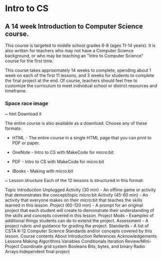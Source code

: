 # Intro to CS
## A 14 week Introduction to Computer Science course.
This course is targeted to middle school grades 6-8 (ages 11-14 years). It is also written for teachers who may not have a Computer Science background, or who may be teaching an "Intro to Computer Science" course for the first time.

This course takes approximately 14 weeks to complete, spending about 1 week on each of the first 11 lessons, and 3 weeks for students to complete the final project at the end. Of course, teachers should feel free to customize the curriculum to meet individual school or district resources and timeframe.

### Space race image

~ hint
Download it

The entire course is also available as a download. Choose any of these formats:

- HTML - The entire course in a single HTML page that you can print to PDF or paper.
- OneNote - Intro to CS with MakeCode for micro:bit

- PDF - Intro to CS with MakeCode for micro:bit

- iBooks - Making with micro:bit

~
Lesson structure
Each of the 12 lessons is structured in this format:

Topic Introduction
Unplugged Activity (30 min) - An offline game or activity that demonstrates the concept/topic
micro:bit Activity (45-60 min) - An activity that everyone makes on their micro:bit that teaches the skills learned in this lesson.
Project (60-120 min) - A prompt for an original project that each student will create to demonstrate their understanding of the skills and concepts covered in this lesson.
Project Mods - Examples of additional things students can do to extend the project.
Assessment - A project rubric and guidance for grading the project.
Standards - A list of CSTA K-12 Computer Science Standards and/or concepts covered by this lesson.
Course contents
About
Introduction
References
Acknowledgements
Lessons
Making
Algorithms
Variables
Conditionals
Iteration
Review/Mini-Project
Coordinate grid system
Booleans
Bits, bytes, and binary
Radio
Arrays
Independent final project
